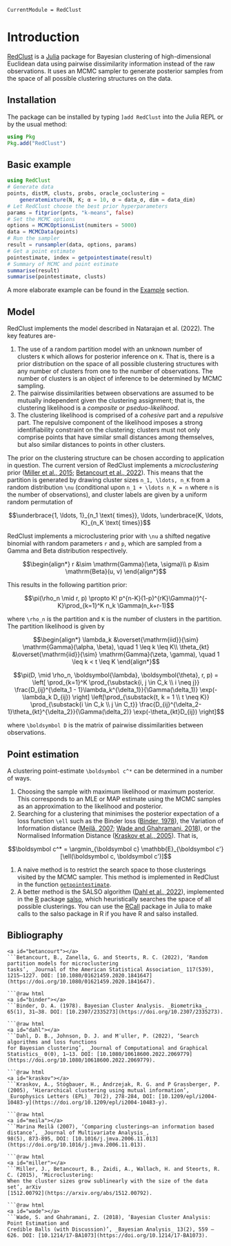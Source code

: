 ```@meta
CurrentModule = RedClust
```

# Introduction

[RedClust](https://github.com/abhinavnatarajan/RedClust.jl) is a [Julia](https://julialang.org/) package for Bayesian clustering of high-dimensional Euclidean data using pairwise dissimilarity information instead of the raw observations. It uses an MCMC sampler to generate posterior samples from the space of all possible clustering structures on the data. 

## Installation
The package can be installed by typing `]add RedClust` into the Julia REPL or by the usual method:
```julia
using Pkg
Pkg.add("RedClust")
```

## Basic example
```julia
using RedClust
# Generate data
points, distM, clusts, probs, oracle_coclustering = 
	generatemixture(N, K; α = 10, σ = data_σ, dim = data_dim)
# Let RedClust choose the best prior hyperparameters
params = fitprior(pnts, "k-means", false)
# Set the MCMC options
options = MCMCOptionsList(numiters = 5000)
data = MCMCData(points)
# Run the sampler
result = runsampler(data, options, params)
# Get a point estimate 
pointestimate, index = getpointestimate(result)
# Summary of MCMC and point estimate
summarise(result)
summarise(pointestimate, clusts)
```
A more elaborate example can be found in the [Example](@ref) section.

## Model
RedClust implements the model described in Natarajan et al. (2022). The key features are-
1. The use of a random partition model with an unknown number of clusters ``K`` which allows for posterior inference on ``K``. That is, there is a prior distribution on the space of all possible clustering structures with any number of clusters from one to the number of observations. The number of clusters is an object of inference to be determined by MCMC sampling. 
2. The pairwise dissimilarities between observations are assumed to be mutually independent given the clustering assignment; that is, the clustering likelihood is a *composite* or *pseduo-likelihood*. 
3. The clustering likelihood is comprised of a *cohesive* part and a *repulsive* part. The repulsive component of the likelihood imposes a strong identifiability constraint on the clustering; clusters must not only comprise points that have similar small distances among themselves, but also similar distances to points in other clusters.

The prior on the clustering structure can be chosen according to application in question. The current version of RedClust implements a *microclustering* prior ([Miller et al., 2015](#miller); [Betancourt et al., 2022](#betancourt)). This means that the partition is generated by drawing cluster sizes ``n_1, \ldots, n_K`` from a random distribution ``\nu`` (conditional upon ``n_1 + \ldots n_K = n`` where ``n`` is the number of observations), and cluster labels are given by a uniform random permutation of 
```math
\underbrace{1, \ldots, 1}_{n_1 \text{ times}}, \ldots, \underbrace{K, \ldots, K}_{n_K \text{ times}}
```
RedClust implements a microclustering prior with ``\nu`` a shifted negative binomial with random parameters ``r`` and ``p``, which are sampled from a Gamma and Beta distribution respectively.
```math
\begin{align*}
r &\sim \mathrm{Gamma}(\eta, \sigma)\\
p &\sim \mathrm{Beta}(u, v)
\end{align*}
```
This results in the following partition prior: 
```math
\pi(\rho_n \mid r, p) \propto K! p^{n-K}(1-p)^{rK}\Gamma(r)^{-K}\prod_{k=1}^K n_k \Gamma(n_k+r-1)
```
where ``\rho_n`` is the partition and ``K`` is the number of clusters in the partition. The partition likelihood is given by
```math
\begin{align*}
\lambda_k &\overset{\mathrm{iid}}{\sim} \mathrm{Gamma}(\alpha, \beta), \quad 1 \leq k \leq K\\
\theta_{kt} &\overset{\mathrm{iid}}{\sim} \mathrm{Gamma}(\zeta, \gamma), \quad 1 \leq k < t \leq K
\end{align*}
```
```math
\pi(D, \mid \rho_n, \boldsymbol{\lambda}, \boldsymbol{\theta}, r, p) = \left[ \prod_{k=1}^K \prod_{\substack{i, j \in C_k \\ i \neq j}} \frac{D_{ij}^{\delta_1 - 1}\lambda_k^{\delta_1}}{\Gamma(\delta_1)} \exp(-\lambda_k D_{ij}) \right] \left[\prod_{\substack{t, k = 1 \\ t \neq K}} \prod_{\substack{i \in C_k \\ j \in C_t}} \frac{D_{ij}^{\delta_2-1}\theta_{kt}^{\delta_2}}{\Gamma(\delta_2)} \exp(-\theta_{kt}D_{ij}) \right]
```
where ``\boldsymbol D`` is the matrix of pairwise dissimilarities between observations.

## Point estimation
A clustering point-estimate ``\boldsymbol c^*`` can be determined in a number of ways. 
1. Choosing the sample with maximum likelihood or maximum posterior. This corresponds to an MLE or MAP estimate using the MCMC samples as an approximation to the likelihood and posterior.
2. Searching for a clustering that minimises the posterior expectation of a loss function ``\ell`` such as the Binder loss ([Binder, 1978](#binder)), the Variation of Information distance ([Meilă, 2007](#meila); [Wade and Ghahramani, 2018](#wade)), or the Normalised Information Distance ([Kraskov et al., 2005](#kraskov)). That is, 
```math
\boldsymbol c^* = \argmin_{\boldsymbol c} \mathbb{E}_{\boldsymbol c'}[\ell(\boldsymbol c, \boldsymbol c')]
```
   1. A naive method is to restrict the search space to those clusterings visited by the MCMC sampler. This method is implemented in RedClust in the function [`getpointestimate`](@ref).
   2. A better method is the SALSO algorithm ([Dahl et al., 2022](#dahl)), implemented in the [R](https://www.r-project.org/) package [salso](https://CRAN.R-project.org/package=salso), which heuristically searches the space of all possible clusterings. You can use the [RCall](https://github.com/JuliaInterop/RCall.jl) package in Julia to make calls to the salso package in R if you have R and salso installed.  

## Bibliography
```@raw html
<a id="betancourt"></a>
```Betancourt, B., Zanella, G. and Steorts, R. C. (2022), ‘Random partition models for microclustering
tasks’, _Journal of the American Statistical Association_ 117(539), 1215–1227. DOI: [10.1080/01621459.2020.1841647](https://doi.org/10.1080/01621459.2020.1841647).

```@raw html
<a id="binder"></a>
```Binder, D. A. (1978). Bayesian Cluster Analysis. _Biometrika_, 65(1), 31–38. DOI: [10.2307/2335273](https://doi.org/10.2307/2335273).

```@raw html 
<a id="dahl"></a>
```Dahl, D. B., Johnson, D. J. and M¨uller, P. (2022), ‘Search algorithms and loss functions
for Bayesian clustering’, _Journal of Computational and Graphical Statistics_ 0(0), 1–13. DOI: [10.1080/10618600.2022.2069779](https://doi.org/10.1080/10618600.2022.2069779).

```@raw html
<a id="kraskov"></a>
```Kraskov, A., Stögbauer, H., Andrzejak, R. G. and P Grassberger, P. (2005), ‘Hierarchical clustering using mutual information’, _Europhysics Letters (EPL)_ 70(2), 278-284, DOI: [10.1209/epl/i2004-10483-y](https://doi.org/10.1209/epl/i2004-10483-y).

```@raw html
<a id="meila"></a>
```Marina Meilă (2007), ‘Comparing clusterings—an information based distance’, _Journal of Multivariate Analysis_, 
98(5), 873-895, DOI: [10.1016/j.jmva.2006.11.013](https://doi.org/10.1016/j.jmva.2006.11.013).

```@raw html
<a id="miller"></a>
```Miller, J., Betancourt, B., Zaidi, A., Wallach, H. and Steorts, R. C. (2015), ‘Microclustering:
When the cluster sizes grow sublinearly with the size of the data set’, arXiv
[1512.00792](https://arxiv.org/abs/1512.00792).

```@raw html
<a id="wade"></a>
```Wade, S. and Ghahramani, Z. (2018), ‘Bayesian Cluster Analysis: Point Estimation and
Credible Balls (with Discussion)’, _Bayesian Analysis_ 13(2), 559 – 626. DOI: [10.1214/17-BA1073](https://doi.org/10.1214/17-BA1073).